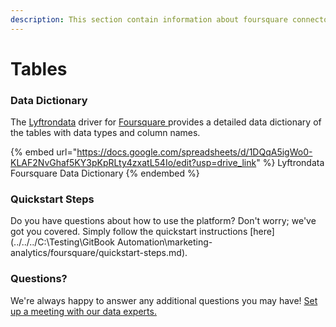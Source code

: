 ```yaml
---
description: This section contain information about foursquare connector tables information
---
```


# Tables

### Data Dictionary

The [Lyftrondata](https://www.lyftrondata.com/) driver for [Foursquare](https://www.lyftrondata.com/integration/marketing-analytics/foursquare//)[ ](https://www.lyftrondata.com/integration/foursquare/)provides a detailed data dictionary of the tables with data types and column names.

{% embed url="https://docs.google.com/spreadsheets/d/1DQqA5igWo0-KLAF2NvGhaf5KY3pKpRLty4zxatL54Io/edit?usp=drive_link" %}
Lyftrondata Foursquare Data Dictionary
{% endembed %}

### Quickstart Steps

Do you have questions about how to use the platform? Don't worry; we've got you covered. Simply follow the quickstart instructions [here](../../../C:\Testing\GitBook Automation\marketing-analytics/foursquare/quickstart-steps.md).

### Questions? <a href="#questions" id="questions"></a>

We're always happy to answer any additional questions you may have! [Set up a meeting with our data experts.](https://www.lyftrondata.com/book-a-meeting/)

